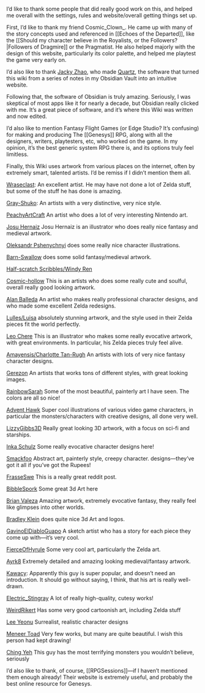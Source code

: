 I’d like to thank some people that did really good work on this, and helped me overall with the settings, rules and website/overall getting things set up.

First, I’d like to thank my friend Cosmic_Clown_. He came up with many of the story concepts used and referenced in [[Echoes of the Departed]], like the [[Should my character believe in the Royalists, or the Followers?|Followers of Dragmire]] or the Pragmatist. He also helped majorly with the design of this website, particularly its color palette, and helped me playtest the game very early on.

I’d also like to thank [Jacky Zhao](https://github.com/jackyzha0), who made [Quartz](https://github.com/jackyzha0/quartz), the software that turned this wiki from a series of notes in my Obsidian Vault into an intuitive website.

Following that, the software of Obsidian is truly amazing. Seriously, I was skeptical of most apps like it for nearly a decade, but Obsidian really clicked with me. It’s a great piece of software, and it’s where this Wiki was written and now edited.

I’d also like to mention Fantasy Flight Games (or Edge Studio? It’s confusing) for making and producing The [[Genesys]] RPG, along with all the designers, writers, playtesters, etc, who worked on the game. In my opinion, it’s the best generic system RPG there is, and its options truly feel limitless.

Finally, this Wiki uses artwork from various places on the internet, often by extremely smart, talented artists. I’d be remiss if I didn’t mention them all.


[Wraseclast](https://www.deviantart.com/wraeclast/art/Bokoblin-Camp-Legend-of-Zelda-709217037): An excellent artist. He may have not done a lot of Zelda stuff, but some of the stuff he has done is amazing.

[Gray-Shuko](https://www.tumblr.com/gray-shuko/657962948336222208/moblin): An artists with a very distinctive, very nice style. 

[PeachyArtCraft](https://64.media.tumblr.com/ae95f48e1053c1c3caed85a0d501c9f5/06522a347a151386-4a/s1280x1920/90379a1377b8d1b0ac723b3204c7bad8f6fd433c.png) An artist who does a lot of very interesting Nintendo art.

[Josu Hernaiz](https://x.com/josuoh?lang=en) Josu Hernaiz is an illustrator who does really nice fantasy and medieval artwork.

[Oleksandr Pshenychnyi](https://www.artstation.com/copper_rivet) does some really nice character illustrations.

[Barn-Swallow](https://twitter.com/barnswallowart) does some solid fantasy/medieval artwork.

[Half-scratch Scribbles/Windy Ren](https://half-scratchscribbles.tumblr.com/post/172833530013/captain-of-the-zora-guard-bazz-magnificent)

[Cosmic-hollow](https://cosmic-hollow-blog.tumblr.com/) This is an artists who does some really cute and soulful, overall really good looking artwork.

[Alan Balleda](https://alballeda.artstation.com/projects/Jlo1Pd?album_id=239975) An artist who makes really professional character designs, and who made some excellent Zelda redesigns.

[Lulles/Luisa](https://twitter.com/_lulles_/status/1030140411266957312) absolutely stunning artwork, and the style used in their Zelda pieces fit the world perfectly.

[Leo Chere](https://x.com/cherelleo_art) This is an illustrator who makes some really evocative artwork, with great environments. In particular, his Zelda pieces truly feel alive.

[Amayensis/Charlotte Tan-Rugh](https://amayensis.artstation.com/) An artists with lots of very nice fantasy character designs.

[Gerezon](https://www.deviantart.com/gerezon/art/Rock-Golem-286558038) An artists that works tons of different styles, with great looking images.

[RainbowSarah](https://rainbowphilosopher.artstation.com/) Some of the most beautiful, painterly art I have seen. The colors are all so nice!

[Advent Hawk](https://www.deviantart.com/advent-hawk/gallery?page=2) Super cool illustrations of various video game characters, in particular the monsters/characters with creative designs, all done very well.

[LizzyGibbs3D](https://www.deviantart.com/lizzygibbs3d) Really great looking 3D artwork, with a focus on sci-fi and starships.

[Inka Schulz](https://inkasprout.artstation.com/) Some really evocative character designs here!

[Smackfoo](https://www.deviantart.com/smackfoo/art/Awaken-334266834) Abstract art, painterly style, creepy character. designs—they’ve got it all if you’ve got the Rupees!

[FrasseSwe](https://www.reddit.com/r/zelda/comments/iycnsa/botw_made_a_malice_inspired_monster_from_a/) This is a really great reddit post.

[BibbleSpork](https://www.tumblr.com/bibblespork?redirect_to=%2Fbibblespork&source=blog_view_login_wall) Some great 3d Art here

[Brian Valeza](https://tots.artstation.com/) Amazing artwork, extremely evocative fantasy, they really feel like glimpses into other worlds.

[Bradley Klein](https://www.artstation.com/brad_ikr/albums/1191450) does quite nice 3d Art and logos.

[GavinoElDiabloGuapo](https://www.deviantart.com/gavinoeldiabloguapo/art/The-Legend-of-Zelda-Phantom-Ganon-962039373) A sketch artist who has a story for each piece they come up with—it’s very cool.

[FierceOfHyrule](https://twitter.com/FierceOfHyrule) Some very cool art, particularly the Zelda art.

[Ayrk8](https://www.deviantart.com/aryk8/gallery) Extremely detailed and amazing looking medieval/fantasy artwork.

[Kawacy](https://www.deviantart.com/kawacy/gallery/59160962/legend-of-zelda): Apparently this guy is super popular, and doesn’t need an introduction. It should go without saying, I think, that his art is really well-drawn.

[Electric_Stingray](https://www.instagram.com/electric__stingray/) A lot of really high-quality, cutesy works!

[WeirdRikert](https://weirdrikert.newgrounds.com/) Has some very good cartoonish art, including Zelda stuff

[Lee Yeonu](https://www.artstation.com/whitecorpes) Surrealist, realistic character designs

[Meneer Toad](https://www.deviantart.com/meneertoad/gallery) Very few works, but many are quite beautiful. I wish this person had kept drawing!

[Ching Yeh](https://chingyeh.artstation.com/) This guy has the most terrifying monsters you wouldn’t believe, seriously



I’d also like to thank, of course, [[RPGSessions]]—if I haven’t mentioned them enough already! Their website is extremely useful, and probably the best online resource for Genesys.